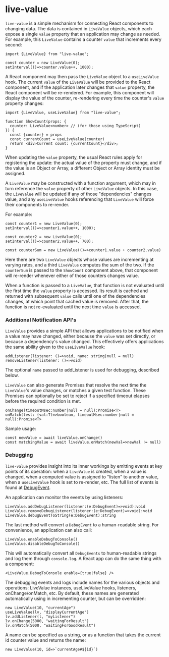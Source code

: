 # live-value

`live-value` is a simple mechanism for connecting React components to changing data.  The data is contained in `LiveValue` objects, which each expose a single `value` property that an application may change as needed.  For example, this `LiveValue` contains a counter `value` that increments every second:

```
import {LiveValue} from "live-value";

const counter = new LiveValue(0);
setInterval(()=>counter.value++, 1000);
```

A React component may then pass the `LiveValue` object to a `useLiveValue` hook.  The current `value` of the `LiveValue` will be provided to the React component, and if the application later changes that `value` property, the React component will be re-rendered.  For example, this component will display the value of the counter, re-rendering every time the counter's `value` property changes:

```
import {LiveValue, useLiveValue} from "live-value";

function ShowCount(props: {
  counter: LiveValue<number> // (for those using TypeScript)
}) {
  const {counter} = props
  const currentCount = useLiveValue(counter)
  return <div>Current count: {currentCount}</div>;
}
```

When updating the `value` property, the usual React rules apply for registering the update: the actual value of the property must change, and if the value is an Object or Array, a different Object or Array identity must be assigned.

A `LiveValue` may be constructed with a function argument, which may in turn reference the `value` property of other `LiveValue` objects.  In this case, the `LiveValue` will be updated if any of those "dependencies" changes value, and any `useLiveValue` hooks referencing that `LiveValue` will force their components to re-render.

For example:

```
const counter1 = new LiveValue(0);
setInterval(()=>counter1.value++, 1000);

const counter2 = new LiveValue(0);
setInterval(()=>counter2.value++, 700);

const counterSum = new LiveValue(()=>counter1.value + counter2.value)
```

Here there are two `LiveValue` objects whose values are incrementing at varying rates, and a third `LiveValue` computes the sum of the two.  If the `counterSum` is passed to the `ShowCount` component above, that component will re-render whenever either of those counters changes value.

When a function is passed to a `LiveValue`, that function is not evaluated until the first time the `value` property is accessed.  Its result is cached and returned with subsequent `value` calls until one of the dependencies changes, at which point that cached value is removed.  After that, the function is not re-evaluated until the next time `value` is accessed.

### Additional Notification API's

`LiveValue` provides a simple API that allows applications to be notified when a value may have changed, either because the `value` was set directly, or because a dependency's value changed.  This effectively offers applications the same ability given to the `useLiveValue` hook:

```
addListener(listener: ()=>void, name: string|null = null)
removeListener(listener: ()=>void)
```
The optional `name` passed to addListener is used for debugging, described below.

`LiveValue` can also generate Promises that resolve the next time the `LiveValue`'s value changes, or matches a given test function.  These Promises can optionally be set to reject if a specified timeout elapses before the required condition is met.

```
onChange(timeoutMsec:number|null = null):Promise<T>
onMatch(test: (val:T)=>boolean, timeoutMsec:number|null = null):Promise<T>
```

Sample usage:

```
const newValue = await liveValue.onChange()
const matchingValue = await liveValue.onMatch(newVal=>newVal != null)
```

### Debugging

`live-value` provides insight into its inner workings by emitting events at key points of its operation: when a `LiveValue` is created, when a value is changed, when a computed value is assigned to "listen" to another value, when a `useLiveValue` hook is set to re-render, etc.  The full list of events is found at [DebugEvent](https://github.com/arista/live-value/blob/main/src/DebugEvent.ts).

An application can monitor the events by using listeners:

```
LiveValue.addDebugListener(listener:(e:DebugEvent)=>void):void
LiveValue.removeDebugListener(listener:(e:DebugEvent)=>void):void
LiveValue.debugEventToString(e:DebugEvent):string
```
The last method will convert a `DebugEvent` to a human-readable string.  For convenience, an application can also call:

```
LiveValue.enableDebugToConsole()
LiveValue.disableDebugToConsole()
```
This will automatically convert all `DebugEvents` to human-readable strings and log them through `console.log`.  A React app can do the same thing with a component:

```
<LiveValue.DebugToConsole enable={true|false} />
```

The debugging events and logs include names for the various objects and operations: LiveValue instances, useLiveValue hooks, listeners, onChange/onMatch, etc.  By default, these names are generated automatically using in incrementing counter, but can be overridden:

```
new LiveValue(10, "currentAge")
useLiveValue(lv, "displayCurrentAge")
lv.addListener(l, "myListener")
lv.onChange(5000, "waitingForResult")
lv.onMatch(5000, "waitingForGoodResult")
```

A name can be specified as a string, or as a function that takes the current id counter value and returns the name:

```
new LiveValue(10, id=>`currentAge#${id}`)
```
